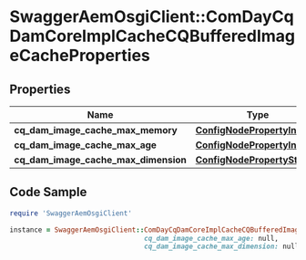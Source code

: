 # SwaggerAemOsgiClient::ComDayCqDamCoreImplCacheCQBufferedImageCacheProperties

## Properties

Name | Type | Description | Notes
------------ | ------------- | ------------- | -------------
**cq_dam_image_cache_max_memory** | [**ConfigNodePropertyInteger**](ConfigNodePropertyInteger.md) |  | [optional] 
**cq_dam_image_cache_max_age** | [**ConfigNodePropertyInteger**](ConfigNodePropertyInteger.md) |  | [optional] 
**cq_dam_image_cache_max_dimension** | [**ConfigNodePropertyString**](ConfigNodePropertyString.md) |  | [optional] 

## Code Sample

```ruby
require 'SwaggerAemOsgiClient'

instance = SwaggerAemOsgiClient::ComDayCqDamCoreImplCacheCQBufferedImageCacheProperties.new(cq_dam_image_cache_max_memory: null,
                                 cq_dam_image_cache_max_age: null,
                                 cq_dam_image_cache_max_dimension: null)
```


